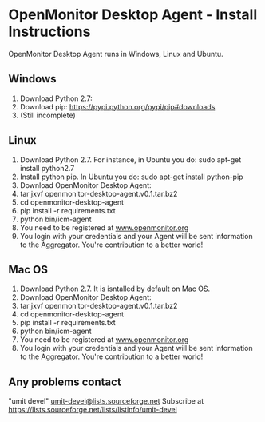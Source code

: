 OpenMonitor Desktop Agent - Install Instructions
============================================================

OpenMonitor Desktop Agent runs in Windows, Linux and Ubuntu.


Windows
----------------------------------------------------------

1. Download Python 2.7: 
2. Download pip: https://pypi.python.org/pypi/pip#downloads
3. (Still incomplete)


Linux
---------------------------------------------------------

1. Download Python 2.7. For instance, in Ubuntu you do: sudo apt-get install python2.7
2. Install python pip. In Ubuntu you do: sudo apt-get install python-pip
3. Download OpenMonitor Desktop Agent: 
4. tar jxvf openmonitor-desktop-agent.v0.1.tar.bz2
5. cd openmonitor-desktop-agent
6. pip install -r requirements.txt
7. python bin/icm-agent
8. You need to be registered at www.openmonitor.org
9. You login with your credentials and your Agent will be sent information to the Aggregator. You're contribution to a better world!

Mac OS
----------------------------------------------------------


1. Download Python 2.7. It is isntalled by default on Mac OS.
2. Download OpenMonitor Desktop Agent: 
3. tar jxvf openmonitor-desktop-agent.v0.1.tar.bz2
4. cd openmonitor-desktop-agent
4. pip install -r requirements.txt
6. python bin/icm-agent
7. You need to be registered at www.openmonitor.org
8. You login with your credentials and your Agent will be sent information to the Aggregator. You're contribution to a better world!



Any problems contact
---------------------------------- 

"umit devel" <umit-devel@lists.sourceforge.net>
Subscribe at https://lists.sourceforge.net/lists/listinfo/umit-devel


